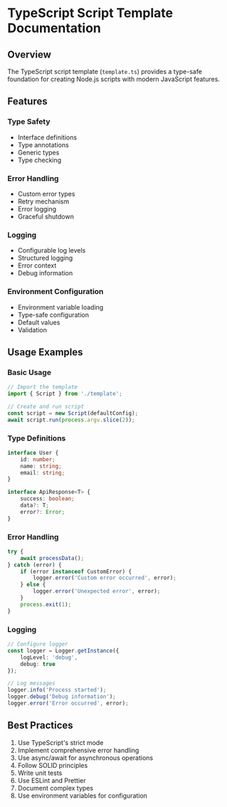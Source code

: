 # TypeScript Script Template Documentation

## Overview
The TypeScript script template (`template.ts`) provides a type-safe foundation for creating Node.js scripts with modern JavaScript features.

## Features

### Type Safety
- Interface definitions
- Type annotations
- Generic types
- Type checking

### Error Handling
- Custom error types
- Retry mechanism
- Error logging
- Graceful shutdown

### Logging
- Configurable log levels
- Structured logging
- Error context
- Debug information

### Environment Configuration
- Environment variable loading
- Type-safe configuration
- Default values
- Validation

## Usage Examples

### Basic Usage
```typescript
// Import the template
import { Script } from './template';

// Create and run script
const script = new Script(defaultConfig);
await script.run(process.argv.slice(2));
```

### Type Definitions
```typescript
interface User {
    id: number;
    name: string;
    email: string;
}

interface ApiResponse<T> {
    success: boolean;
    data?: T;
    error?: Error;
}
```

### Error Handling
```typescript
try {
    await processData();
} catch (error) {
    if (error instanceof CustomError) {
        logger.error('Custom error occurred', error);
    } else {
        logger.error('Unexpected error', error);
    }
    process.exit(1);
}
```

### Logging
```typescript
// Configure logger
const logger = Logger.getInstance({
    logLevel: 'debug',
    debug: true
});

// Log messages
logger.info('Process started');
logger.debug('Debug information');
logger.error('Error occurred', error);
```

## Best Practices
1. Use TypeScript's strict mode
2. Implement comprehensive error handling
3. Use async/await for asynchronous operations
4. Follow SOLID principles
5. Write unit tests
6. Use ESLint and Prettier
7. Document complex types
8. Use environment variables for configuration 